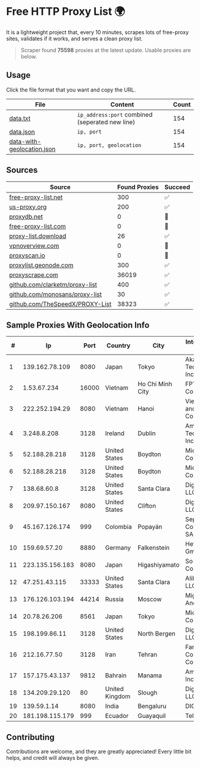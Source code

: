 
# Free HTTP Proxy List 🌍

It is a lightweight project that, every 10 minutes, scrapes lots of free-proxy sites, validates if it works, and serves a clean proxy list.


> Scraper found **75598** proxies at the latest update. Usable proxies are below.

## Usage

Click the file format that you want and copy the URL.


|File|Content|Count|
|----|-------|-----|
|[data.txt](https://raw.githubusercontent.com/themiralay/Proxy-List-World/master/data.txt)|`ip_address:port` combined (seperated new line)|154|
|[data.json](https://raw.githubusercontent.com/themiralay/Proxy-List-World/master/data.json)|`ip, port`|154|
|[data-with-geolocation.json](https://raw.githubusercontent.com/themiralay/Proxy-List-World/master/data-with-geolocation.json)|`ip, port, geolocation`|154|

## Sources

|Source|Found Proxies|Succeed|
|------|-------------|-------|
|[free-proxy-list.net](https://free-proxy-list.net)|300|✅|
|[us-proxy.org](https://www.us-proxy.org)|200|✅|
|[proxydb.net](http://proxydb.net)|0|🚫|
|[free-proxy-list.com](https://free-proxy-list.com/?page=&port=&type%5B%5D=http&type%5B%5D=https&up_time=0&search=Search)|0|🚫|
|[proxy-list.download](https://www.proxy-list.download/HTTP)|26|✅|
|[vpnoverview.com](https://vpnoverview.com/privacy/anonymous-browsing/free-proxy-servers)|0|🚫|
|[proxyscan.io](https://www.proxyscan.io)|0|🚫|
|[proxylist.geonode.com](https://proxylist.geonode.com/api/proxy-list?limit=300&page=1&sort_by=lastChecked&sort_type=desc&protocols=http,https)|300|✅|
|[proxyscrape.com](https://api.proxyscrape.com/v2/?request=displayproxies&protocol=http&timeout=10000&country=all&ssl=all&anonymity=all)|36019|✅|
|[github.com/clarketm/proxy-list](https://raw.githubusercontent.com/clarketm/proxy-list/master/proxy-list-raw.txt)|400|✅|
|[github.com/monosans/proxy-list](https://raw.githubusercontent.com/monosans/proxy-list/main/proxies/http.txt)|30|✅|
|[github.com/TheSpeedX/PROXY-List](https://raw.githubusercontent.com/TheSpeedX/PROXY-List/master/http.txt)|38323|✅|


## Sample Proxies With Geolocation Info

|#|Ip|Port|Country|City|Internet Service Provider|
|-|--|----|-------|----|-------------------------|
|1|139.162.78.109|8080|Japan|Tokyo|Akamai Technologies, Inc.|
|2|1.53.67.234|16000|Vietnam|Ho Chi Minh City|FPT Telecom Company|
|3|222.252.194.29|8080|Vietnam|Hanoi|VietNam Post and Telecom Corporation|
|4|3.248.8.208|3128|Ireland|Dublin|Amazon Technologies Inc.|
|5|52.188.28.218|3128|United States|Boydton|Microsoft Corporation|
|6|52.188.28.218|3128|United States|Boydton|Microsoft Corporation|
|7|138.68.60.8|3128|United States|Santa Clara|DigitalOcean, LLC|
|8|209.97.150.167|8080|United States|Clifton|DigitalOcean, LLC|
|9|45.167.126.174|999|Colombia|Popayán|Sepcom Comunicaciones SAS|
|10|159.69.57.20|8880|Germany|Falkenstein|Hetzner Online GmbH|
|11|223.135.156.183|8080|Japan|Higashiyamato|So-net Corporation|
|12|47.251.43.115|33333|United States|Santa Clara|Alibaba Cloud LLC|
|13|176.126.103.194|44214|Russia|Moscow|Miglovets Egor Andreevich|
|14|20.78.26.206|8561|Japan|Tokyo|Microsoft Corporation|
|15|198.199.86.11|3128|United States|North Bergen|DigitalOcean, LLC|
|16|212.16.77.50|3128|Iran|Tehran|Farhang Azma Communications Company LTD|
|17|157.175.43.137|9812|Bahrain|Manama|Amazon.com, Inc.|
|18|134.209.29.120|80|United Kingdom|Slough|DigitalOcean, LLC|
|19|139.59.1.14|8080|India|Bengaluru|DIGITALOCEAN|
|20|181.198.115.179|999|Ecuador|Guayaquil|Telconet S.A|



## Contributing

Contributions are welcome, and they are greatly appreciated! Every
little bit helps, and credit will always be given.

